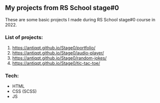 ## My projects from RS School stage#0
These are some basic projects I made during RS School stage#0 course in 2022.


### List of projects:
1. https://antiqqt.github.io/Stage0/portfolio/
2. https://antiqqt.github.io/Stage0/audio-player/
3. https://antiqqt.github.io/Stage0/random-jokes/
4. https://antiqqt.github.io/Stage0/tic-tac-toe/

### Tech:
* HTML 
* CSS (SCSS)
* JS
